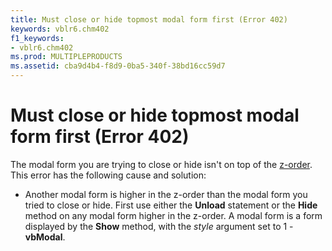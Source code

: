 ```yaml
---
title: Must close or hide topmost modal form first (Error 402)
keywords: vblr6.chm402
f1_keywords:
- vblr6.chm402
ms.prod: MULTIPLEPRODUCTS
ms.assetid: cba9d4b4-f8d9-0ba5-340f-38bd16cc59d7
---
```



# Must close or hide topmost modal form first (Error 402)

The modal form you are trying to close or hide isn't on top of the [z-order](vbe-glossary.md). This error has the following cause and solution:



- Another modal form is higher in the z-order than the modal form you tried to close or hide. First use either the  **Unload** statement or the **Hide** method on any modal form higher in the z-order. A modal form is a form displayed by the **Show** method, with the _style_ argument set to 1 - **vbModal**.
    


